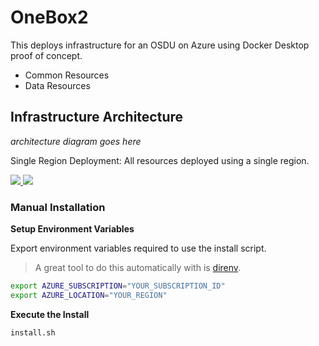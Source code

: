 # OneBox2

This deploys infrastructure for an OSDU on Azure using Docker Desktop proof of concept.

- Common Resources
- Data Resources

## Infrastructure Architecture

_architecture diagram goes here_


Single Region Deployment:  All resources deployed using a single region.

<a href="https://portal.azure.com/#create/Microsoft.Template/uri/https%3A%2F%2Fraw.githubusercontent.com%2Fsumrazafar%2FOneBox2%2Fmaster%2Fazuredeploy.json" target="_blank">
    <img src="http://azuredeploy.net/deploybutton.png"/>
</a>
<a href="http://armviz.io/#/?load=https%3A%2F%2Fraw.githubusercontent.com%2Fsumrazafar%2FOneBox2%2Fmaster%2Fazuredeploy.json" target="_blank">
    <img src="http://armviz.io/visualizebutton.png"/>
</a>

### Manual Installation

__Setup Environment Variables__

Export environment variables required to use the install script.

>A great tool to do this automatically with is [direnv](https://direnv.net/).

```bash
export AZURE_SUBSCRIPTION="YOUR_SUBSCRIPTION_ID"
export AZURE_LOCATION="YOUR_REGION"
```

__Execute the Install__

```bash
install.sh
```
